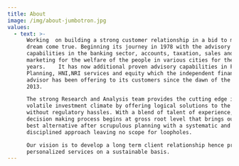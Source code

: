 ```yaml
---
title: About
image: /img/about-jumbotron.jpg
values:
  - text: >-
      Working  on building a strong customer relationship in a bid to make their
      dream come true. Beginning its journey in 1978 with the advisory
      capabilities in the banking sector, accounts, taxation, sales and
      marketing for the welfare of the people in various cities for the past 36
      years.    It has now additional proven advisory capabilities in Financial
      Planning, HNI,NRI services and equity which the independent financial
      advisor has been offering to its customers since the dawn of the year
      2013.

      The strong Research and Analysis team provides the cutting edge in today’s
      volatile investment climate by offering logical solutions to the investors
      without regulatory hassles. With a blend of talent of experience, our
      decision making process begins at gross root level that brings out the
      best alternative after scrupulous planning with a systematic and
      disciplined approach leaving no scope for loopholes.

      Our vision is to develop a long term client relationship hence provide
      personalized services on a sustainable basis.
---
```


